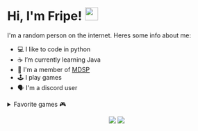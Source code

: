 <h1> Hi, I'm Fripe! <img src="https://cdn.discordapp.com/emojis/826546112374243353.gif" width="30"></h2>
I'm a random person on the internet. Heres some info about me:

- 💻 I like to code in python
- ☕ I’m currently learning Java
- 👀 I'm a member of [MDSP](https://github.com/minecraftdiscordsupportpeeps)
- 🕹 I play games
- 🗣️ I'm a discord user

<details>
<summary>Favorite games 🎮</summary>
  
  [Minecraft](https://www.minecraft.net/)  
  [Terraria](https://store.steampowered.com/app/105600/Terraria/)  
  [Noita](https://store.steampowered.com/app/881100/Noita/)  
  [Subnautica](https://store.steampowered.com/app/264710/Subnautica/)
  
</details>

<p align="center">  
  <img src ="https://github-readme-stats.vercel.app/api/top-langs/?username=Fripe070&count_private=true&theme=tokyonight">
  <img src ="https://github-readme-stats.vercel.app/api?username=Fripe070&show_icons=true&theme=tokyonight">
</p>
